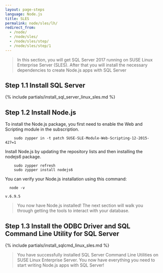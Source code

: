 ```yaml
---
layout: page-steps
language: Node.js
title: SLES
permalink: node/sles/lh/
redirect_from:
  - /node/
  - /node/sles/
  - /node/sles/step/
  - /node/sles/step/1
---
```


> In this section, you will get SQL Server 2017 running on SUSE Linux Enterprise Server (SLES). After that you will install the necessary dependencies to create Node.js apps with SQL Server

## Step 1.1 Install SQL Server

{% include partials/install_sql_server_linux_sles.md %}

## Step 1.2 Install Node.js

To install the Node.js package, you first need to enable the Web and Scripting module in the subscription.

```terminal
    sudo zypper in -t patch SUSE-SLE-Module-Web-Scripting-12-2015-427=1
```

Install Node.js by updating the repository lists and then installing the nodejs6 package.

```terminal
    sudo zypper refresh
    sudo zypper install nodejs6
```

You can verify your Node.js installation using this command:

```terminal
  node -v
```

```results
v.6.9.5
```

> You now have Node.js installed! The next section will walk you through getting the tools to interact with your database.

## Step 1.3 Install the ODBC Driver and SQL Command Line Utility for SQL Server

{% include partials/install_sqlcmd_linux_sles.md %}

> You have successfully installed SQL Server Command Line Utilities on SUSE Linux Enterprise Server. You now have everything you need to start writing Node.js apps with SQL Server!
